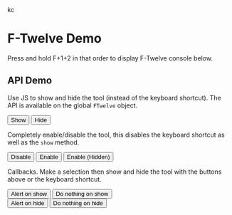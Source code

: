 <html>

<head>
    <meta http-equiv="X-UA-Compatible" content="IE=edge"/>
    <title>F-Twelve Demo</title>
    <!-- #################### -->
    <!--                      -->
    <!-- Include the CSS file -->
    <!--                      -->
    <!-- #################### -->
    <link rel="stylesheet" href="./../dist/f-twelve.css"/>
</head>

<body>kc

<h1>F-Twelve Demo</h1>
<p>Press and hold F+1+2 in that order to display F-Twelve console below.</p>

<h2>API Demo</h2>
<p>Use JS to show and hide the tool (instead of the keyboard shortcut). The API is available on the global
    <code>FTwelve</code> object.</p>
<button onclick="FTwelve.show()">Show</button>
<button onclick="FTwelve.hide()">Hide</button>

<p>Completely enable/disable the tool, this disables the keyboard shortcut as well as the <code>show</code> method.</p>
<button onclick="FTwelve.disable()">Disable</button>
<button onclick="FTwelve.enable()">Enable</button>
<button onclick="FTwelve.enable(false)">Enable (Hidden)</button>

<p>Callbacks. Make a selection then show and hide the tool with the buttons above or the keyboard shortcut.</p>
<button onclick="FTwelve.onShow(function(){alert('Showing')})">Alert on show</button>
<button onclick="FTwelve.onShow(function(){})">Do nothing on show</button>
<br/>
<button onclick="FTwelve.onHide(function(){alert('Hiding')})">Alert on hide</button>
<button onclick="FTwelve.onHide(function(){})">Do nothing on hide</button>

<!-- ####################################################### -->
<!--                                                         -->
<!-- Include the JS file... And that's it, F-Twelve is ready -->
<!--                                                         -->
<!-- ####################################################### -->
<script src="./../dist/f-twelve.umd.js"></script>

<script>

  generateFakeContent();

  // Use the console functions as usual and it will capture the output
  console.log("log msg");
  console.warn("warn msg");
  console.error("error msg");
  console.info("info msg");
  console.log({ "one": "two" });
  console.log("one", "two", 3);
  console.warn("words followed by a small object followed by a large object", { "one": "two" }, {
    "ticket": [{
      "impact": "0",
      "tenantId": "5ba2af2b0456dc5c3fdc9b02",
      "summary": "123",
      "description": "123",
      "assignedGroupId": "5ba3ddddc40a384ad1bd45c8",
      "containsPhi": true,
      "firstName": "Portal",
      "lastName": "Portal",
      "userName": "4464007",
      "email": "pgross41@gmail.com",
      "phoneNumber": "(636) 466-3778",
      "id": 1
    }],
    "configuration": [{
      "id": "undefined",
      "tenantId": "0b8a0111-e8e6-4c26-a91c-5069cbc6b1ca",
      "issueTypes": {
        "default": "5ba3ddddc40a384ad1bd45c8",
        "options": [{
          "value": "5ba3ddddc40a384ad1bd45c7",
          "text": "Hardware"
        }, { "value": "5ba3ddddc40a384ad1bd45c8", "text": "Software" }, {
          "value": "5ba3ddddc40a384ad1bd45c9",
          "text": "Other"
        }]
      },
      "phoneNumber": "(866) 227-8877",
      "lookBackMinutes": 240,
      "impact": {
        "default": "0",
        "options": [{ "value": "0", "text": "Minor/Localized" }, {
          "value": "1",
          "text": "Moderate/Limited"
        }, { "value": "2", "text": "Significant/Large" }, { "value": "3", "text": "Extensive/Widespread" }]
      }
    }]
  });
  iAmBadCode;


  function generateFakeContent() {
    var xmlHttp = new XMLHttpRequest();
    xmlHttp.onreadystatechange = function() {
      if (xmlHttp.readyState === 4 && xmlHttp.status === 200) document.getElementById("content").innerHTML = xmlHttp.responseText;
    };
    xmlHttp.open("GET", "https://baconipsum.com/api/?type=meat-and-filler&paras=10&format=html", true);
    xmlHttp.send();
  }


</script>
</body>

</html>